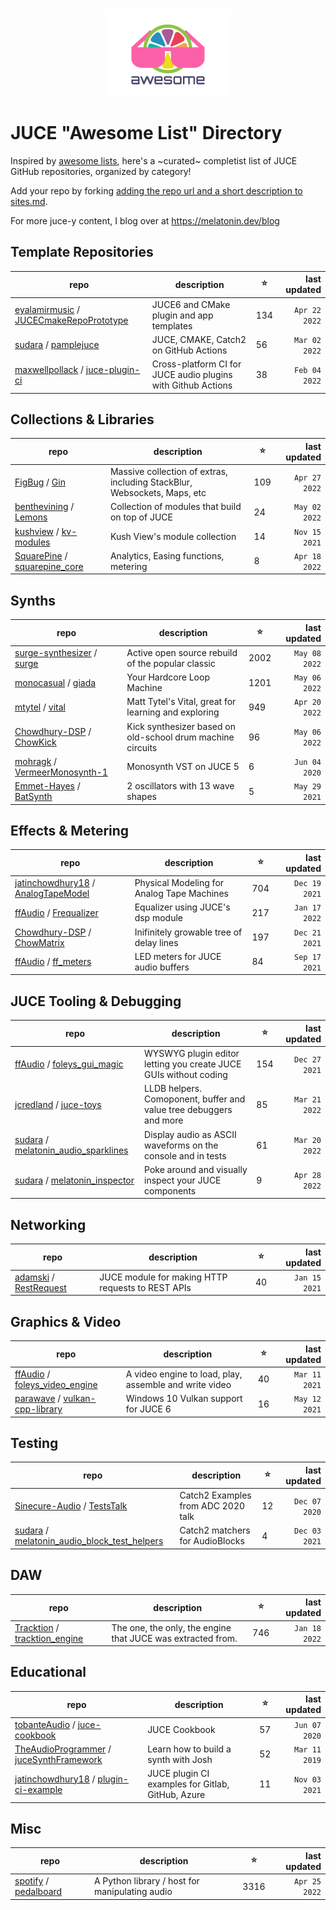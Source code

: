 <p align="center">
  <br>
    <img src="images/juce awesome.png" width="200"/>
  <br>
</p>

# JUCE "Awesome List" Directory
Inspired by [awesome lists](https://github.com/topics/awesome-list), here's a ~curated~ 
completist list of JUCE GitHub repositories, organized by category!

Add your repo by forking [adding the repo url and a short description to sites.md](https://github.com/sudara/awesome-juce/edit/main/sites.md).

For more juce-y content, I blog over at https://melatonin.dev/blog

## Template Repositories

| repo | description | ⭐️ | last updated |
| --- | --- | --- | ---: |
|[eyalamirmusic](https://github.com/eyalamirmusic) / [JUCECmakeRepoPrototype](https://github.com/eyalamirmusic/JUCECmakeRepoPrototype)| JUCE6 and CMake plugin and app templates|134|`Apr 22 2022`|
|[sudara](https://github.com/sudara) / [pamplejuce](https://github.com/sudara/pamplejuce)| JUCE, CMAKE, Catch2 on GitHub Actions|56|`Mar 02 2022`|
|[maxwellpollack](https://github.com/maxwellpollack) / [juce-plugin-ci](https://github.com/maxwellpollack/juce-plugin-ci)| Cross-platform CI for JUCE audio plugins with Github Actions|38|`Feb 04 2022`|
## Collections & Libraries

| repo | description | ⭐️ | last updated |
| --- | --- | --- | ---: |
|[FigBug](https://github.com/FigBug) / [Gin](https://github.com/FigBug/Gin)| Massive collection of extras, including StackBlur, Websockets, Maps, etc|109|`Apr 27 2022`|
|[benthevining](https://github.com/benthevining) / [Lemons](https://github.com/benthevining/Lemons)| Collection of modules that build on top of JUCE|24|`May 02 2022`|
|[kushview](https://github.com/kushview) / [kv-modules](https://github.com/kushview/kv-modules)| Kush View's module collection|14|`Nov 15 2021`|
|[SquarePine](https://github.com/SquarePine) / [squarepine_core](https://github.com/SquarePine/squarepine_core)| Analytics, Easing functions, metering|8|`Apr 18 2022`|
## Synths

| repo | description | ⭐️ | last updated |
| --- | --- | --- | ---: |
|[surge-synthesizer](https://github.com/surge-synthesizer) / [surge](https://github.com/surge-synthesizer/surge)| Active open source rebuild of the popular classic|2002|`May 08 2022`|
|[monocasual](https://github.com/monocasual) / [giada](https://github.com/monocasual/giada)| Your Hardcore Loop Machine|1201|`May 06 2022`|
|[mtytel](https://github.com/mtytel) / [vital](https://github.com/mtytel/vital)| Matt Tytel's Vital, great for learning and exploring|949|`Apr 20 2022`|
|[Chowdhury-DSP](https://github.com/Chowdhury-DSP) / [ChowKick](https://github.com/Chowdhury-DSP/ChowKick)| Kick synthesizer based on old-school drum machine circuits|96|`May 06 2022`|
|[mohragk](https://github.com/mohragk) / [VermeerMonosynth-1](https://github.com/mohragk/VermeerMonosynth-1)| Monosynth VST on JUCE 5|6|`Jun 04 2020`|
|[Emmet-Hayes](https://github.com/Emmet-Hayes) / [BatSynth](https://github.com/Emmet-Hayes/BatSynth)| 2 oscillators with 13 wave shapes|5|`May 29 2021`|
## Effects & Metering

| repo | description | ⭐️ | last updated |
| --- | --- | --- | ---: |
|[jatinchowdhury18](https://github.com/jatinchowdhury18) / [AnalogTapeModel](https://github.com/jatinchowdhury18/AnalogTapeModel)| Physical Modeling for Analog Tape Machines|704|`Dec 19 2021`|
|[ffAudio](https://github.com/ffAudio) / [Frequalizer](https://github.com/ffAudio/Frequalizer)| Equalizer using JUCE's dsp module|217|`Jan 17 2022`|
|[Chowdhury-DSP](https://github.com/Chowdhury-DSP) / [ChowMatrix](https://github.com/Chowdhury-DSP/ChowMatrix)| Inifinitely growable tree of delay lines|197|`Dec 21 2021`|
|[ffAudio](https://github.com/ffAudio) / [ff_meters](https://github.com/ffAudio/ff_meters)| LED meters for JUCE audio buffers|84|`Sep 17 2021`|
## JUCE Tooling & Debugging

| repo | description | ⭐️ | last updated |
| --- | --- | --- | ---: |
|[ffAudio](https://github.com/ffAudio) / [foleys_gui_magic](https://github.com/ffAudio/foleys_gui_magic)| WYSWYG plugin editor letting you create JUCE GUIs without coding|154|`Dec 27 2021`|
|[jcredland](https://github.com/jcredland) / [juce-toys](https://github.com/jcredland/juce-toys)| LLDB helpers. Comoponent, buffer and value tree debuggers and more|85|`Mar 21 2022`|
|[sudara](https://github.com/sudara) / [melatonin_audio_sparklines](https://github.com/sudara/melatonin_audio_sparklines)| Display audio as ASCII waveforms on the console and in tests|61|`Mar 20 2022`|
|[sudara](https://github.com/sudara) / [melatonin_inspector](https://github.com/sudara/melatonin_inspector)| Poke around and visually inspect your JUCE components|9|`Apr 28 2022`|
## Networking

| repo | description | ⭐️ | last updated |
| --- | --- | --- | ---: |
|[adamski](https://github.com/adamski) / [RestRequest](https://github.com/adamski/RestRequest)| JUCE module for making HTTP requests to REST APIs|40|`Jan 15 2021`|
## Graphics & Video

| repo | description | ⭐️ | last updated |
| --- | --- | --- | ---: |
|[ffAudio](https://github.com/ffAudio) / [foleys_video_engine](https://github.com/ffAudio/foleys_video_engine)| A video engine to load, play, assemble and write video|40|`Mar 11 2021`|
|[parawave](https://github.com/parawave) / [vulkan-cpp-library](https://github.com/parawave/vulkan-cpp-library)| Windows 10 Vulkan support for JUCE 6|16|`May 12 2021`|
## Testing

| repo | description | ⭐️ | last updated |
| --- | --- | --- | ---: |
|[Sinecure-Audio](https://github.com/Sinecure-Audio) / [TestsTalk](https://github.com/Sinecure-Audio/TestsTalk)| Catch2 Examples from ADC 2020 talk|12|`Dec 07 2020`|
|[sudara](https://github.com/sudara) / [melatonin_audio_block_test_helpers](https://github.com/sudara/melatonin_audio_block_test_helpers)| Catch2 matchers for AudioBlocks|4|`Dec 03 2021`|
## DAW

| repo | description | ⭐️ | last updated |
| --- | --- | --- | ---: |
|[Tracktion](https://github.com/Tracktion) / [tracktion_engine](https://github.com/Tracktion/tracktion_engine)| The one, the only, the engine that JUCE was extracted from.|746|`Jan 18 2022`|
## Educational

| repo | description | ⭐️ | last updated |
| --- | --- | --- | ---: |
|[tobanteAudio](https://github.com/tobanteAudio) / [juce-cookbook](https://github.com/tobanteAudio/juce-cookbook)| JUCE Cookbook|57|`Jun 07 2020`|
|[TheAudioProgrammer](https://github.com/TheAudioProgrammer) / [juceSynthFramework](https://github.com/TheAudioProgrammer/juceSynthFramework)| Learn how to build a synth with Josh|52|`Mar 11 2019`|
|[jatinchowdhury18](https://github.com/jatinchowdhury18) / [plugin-ci-example](https://github.com/jatinchowdhury18/plugin-ci-example)| JUCE plugin CI examples for Gitlab, GitHub, Azure|11|`Nov 03 2021`|
## Misc

| repo | description | ⭐️ | last updated |
| --- | --- | --- | ---: |
|[spotify](https://github.com/spotify) / [pedalboard](https://github.com/spotify/pedalboard)| A Python library / host for manipulating audio|3316|`Apr 25 2022`|
